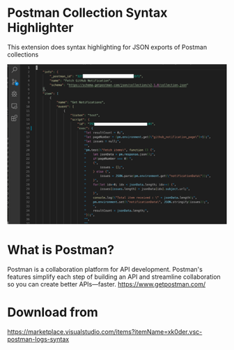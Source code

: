 # Postman Collection Syntax Highlighter
This extension does syntax highlighting for JSON exports of Postman collections

![Demo](https://github.com/xk0der/vscode-postman-collection-syntax/blob/master/demo.png?raw=true)

# What is Postman?
Postman is a collaboration platform for API development. Postman's features simplify each step of building an API and streamline collaboration so you can create better APIs—faster.
https://www.getpostman.com/

# Download from
https://marketplace.visualstudio.com/items?itemName=xk0der.vsc-postman-logs-syntax